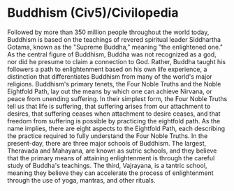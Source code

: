 # Buddhism (Civ5)/Civilopedia

Followed by more than 350 million people throughout the world today, Buddhism is based on the teachings of revered spiritual leader Siddhartha Gotama, known as the "Supreme Buddha," meaning "the enlightened one." As the central figure of Buddhism, Buddha was not recognized as a god, nor did he presume to claim a connection to God. Rather, Buddha taught his followers a path to enlightenment based on his own life experience, a distinction that differentiates Buddhism from many of the world's major religions.
Buddhism's primary tenets, the Four Noble Truths and the Noble Eightfold Path, lay out the means by which one can achieve Nirvana, or peace from unending suffering. In their simplest form, the Four Noble Truths tell us that life is suffering, that suffering arises from our attachment to desires, that suffering ceases when attachment to desire ceases, and that freedom from suffering is possible by practicing the eightfold path. As the name implies, there are eight aspects to the Eightfold Path, each describing the practice required to fully understand the Four Noble Truths.
In the present-day, there are three major schools of Buddhism. The largest, Theravada and Mahayana, are known as sutric schools, and they believe that the primary means of attaining enlightenment is through the careful study of Buddha's teachings. The third, Vajrayana, is a tantric school, meaning they believe they can accelerate the process of enlightenment through the use of yoga, mantras, and other rituals.